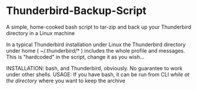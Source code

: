 # Thunderbird-Backup-Script

A simple, home-cooked bash script to tar-zip and back up your Thunderbird directory in a Linux machine

In a typical Thunderbird installation under Linux the Thunderbird directory under home ( ~/.thunderbird/* ) includes the whole profile and messages. This is "hardcoded" in the script, change it as you wish...

INSTALLATION: bash, and Thunderbird, obviously. No guarantee to work under other shells.
USAGE: If you have bash, it can be run from CLI _while at the directory_ where you want to keep the archive
